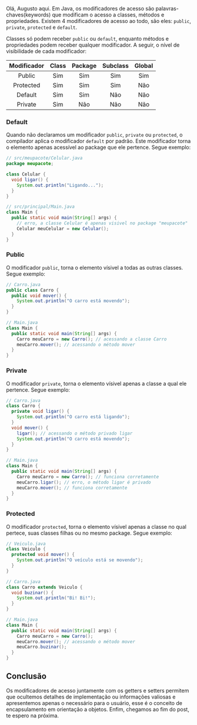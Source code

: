 Olá, Augusto aqui. Em Java, os modificadores de acesso são palavras-chaves(keywords) que modificam o acesso a classes, métodos e propriedades. Existem 4 modificadores de acesso ao todo, são eles: `public`, `private`, `protected` e `default`. 

Classes só podem receber `public` ou `default`, enquanto
métodos e propriedades podem receber qualquer modificador. A seguir, o nível de visibilidade de cada modificador:  

| Modificador | Class | Package | Subclass | Global |
|:-----------:|:-----:|:-------:|:--------:|:------:|
|    Public   |  Sim  |   Sim   |    Sim   |   Sim  |
|  Protected  |  Sim  |   Sim   |    Sim   |   Não  |
|   Default   |  Sim  |   Sim   |    Não   |   Não  |
|   Private   |  Sim  |   Não   |    Não   |   Não  |  

### Default

Quando não declaramos um modificador `public`, `private` ou `protected`, o compilador aplica o modificador `default` por padrão. Este modificador torna o elemento apenas acessível ao package que ele pertence. Segue exemplo:

```java
// src/meupacote/Celular.java
package meupacote;

class Celular {
  void ligar() {
    System.out.println("Ligando...");
  }
}

// src/principal/Main.java
class Main {
  public static void main(String[] args) {
    // erro, a classe Celular é apenas visivel no package "meupacote"
    Celular meuCelular = new Celular();
  }
}
```

### Public

O modificador `public`, torna o elemento vísivel a todas as outras classes.
Segue exemplo:

```java
// Carro.java
public class Carro {
  public void mover() {
    System.out.println("O carro está movendo");
  }
}

// Main.java
class Main {
  public static void main(String[] args) {
    Carro meuCarro = new Carro(); // acessando a classe Carro
    meuCarro.mover(); // acessando o método mover
  }
}
```

### Private

O modificador `private`, torna o elemento vísivel apenas a classe a qual ele pertence. Segue exemplo:

```java
// Carro.java
class Carro {
  private void ligar() {
    System.out.println("O carro está ligando");
  }
  void mover() {
    ligar(); // acessando o método privado ligar
    System.out.println("O carro está movendo");
  }
}

// Main.java
class Main {
  public static void main(String[] args) {
    Carro meuCarro = new Carro(); // funciona corretamente
    meuCarro.ligar(); // erro, o método ligar é privado
    meuCarro.mover(); // funciona corretamente
  }
}
```

### Protected

O modificador `protected`, torna o elemento vísivel apenas a classe no qual pertece, suas classes filhas ou no mesmo package. Segue exemplo:

```java
// Veiculo.java
class Veiculo {
  protected void mover() {
    System.out.println("O veículo está se movendo");
  }
}

// Carro.java
class Carro extends Veiculo {
  void buzinar() {
    System.out.println("Bi! Bi!");
  }
}

// Main.java
class Main {
  public static void main(String[] args) {
    Carro meuCarro = new Carro();
    meuCarro.mover(); // acessando o método mover
    meuCarro.buzinar();
  }
}
```

## Conclusão

Os modificadores de acesso juntamente com os getters e setters permitem que ocultemos detalhes de implementação ou informações valiosas e apresentemos apenas o necessário para o usuário, esse é o conceito de encapsulamento em orientação a objetos. Enfim, chegamos ao fim do post, te espero na próxima.
